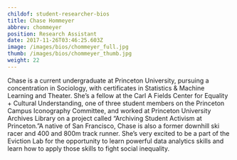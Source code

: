 ```yaml
---
childof: student-researcher-bios
title: Chase Hommeyer
abbrev: chommeyer
position: Research Assistant
date: 2017-11-26T03:46:25.603Z
image: /images/bios/chommeyer_full.jpg
thumb: /images/bios/chommeyer_thumb.jpg
weight: 22
---
```

Chase is a current undergraduate at Princeton University, pursuing a concentration in Sociology, with certificates in Statistics & Machine Learning and Theater. She’s a fellow at the Carl A Fields Center for Equality + Cultural Understanding, one of three student members on the Princeton Campus Iconography Committee, and worked at Princeton University Archives Library on a project called “Archiving Student Activism at Princeton.”A native of San Francisco, Chase is also a former downhill ski racer and 400 and 800m track runner. She’s very excited to be a part of the Eviction Lab for the opportunity to learn powerful data analytics skills and learn how to apply those skills to fight social inequality.
